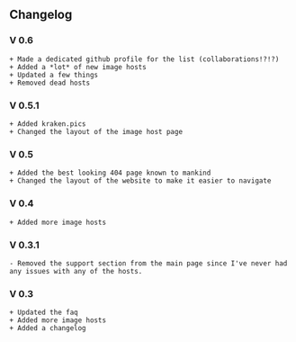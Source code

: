 ## Changelog

### V 0.6

```
+ Made a dedicated github profile for the list (collaborations!?!?)
+ Added a *lot* of new image hosts
+ Updated a few things
+ Removed dead hosts
```

### V 0.5.1

```
+ Added kraken.pics
+ Changed the layout of the image host page
```

### V 0.5

```
+ Added the best looking 404 page known to mankind
+ Changed the layout of the website to make it easier to navigate
```

### V 0.4

```
+ Added more image hosts
```

### V 0.3.1

```
- Removed the support section from the main page since I've never had any issues with any of the hosts.
```

### V 0.3

```
+ Updated the faq
+ Added more image hosts
+ Added a changelog
```
